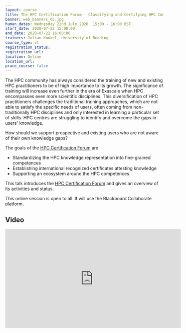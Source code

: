 ```yaml
---
layout: course
title: The HPC Certification Forum - Classifying and Certifying HPC Competences 
banner: web_banners_05.jpg
human_dates: Wednesday 22nd July 2020  15:00 - 16:00 BST
start_date: 2020-07-22 15:00:00
end_date: 2020-07-22 16:00:00
trainers: Julian Kunkel, University of Reading
course_type: vt
registration_status:
registration_url:
location: Online
location_url:
prace_course: false
---
```


The HPC community has always considered the training of new and existing HPC practitioners to be of high importance to its growth. The significance of training will increase even further in the era of Exascale when HPC encompasses even more scientific disciplines. This diversification of HPC practitioners challenges the traditional training approaches, which are not able to satisfy the specific needs of users, often coming from non-traditionally HPC disciplines and only interested in learning a particular set of skills. HPC centres are struggling to identify and overcome the gaps in users' knowledge. 

How should we support prospective and existing users who are not aware of their own knowledge gaps?

The goals of the [HPC Certification Forum](https://www.hpc-certification.org/about/) are:

* Standardizing the HPC knowledge representation into fine-grained competences
* Establishing international recognized certificates attesting knowledge
* Supporting an ecosystem around the HPC competences
 
This talk introduces the [HPC Certification Forum](https://www.hpc-certification.org/about/) and gives an overview of its activities and status.

This online session is open to all. It will use the Blackboard Collaborate platform.




<section id="service">

<!--

  <div class="row ">	

      <div class="col-xs-6 col-sm-4">
        <a class="ar2_linkbox ar2_linkbox-teal" 
          href="https://eu.bbcollab.com/guest/1af123ef60ce428a9b72d679696e0dc9">
          <strong>Join Session</strong><br/>
          Join this online session in your browser
        </a>
      </div>

      <div class="col-xs-6 col-sm-4">
        <a class="ar2_linkbox ar2_linkbox-green" href="courses/"
           href="myevents.ics">
          <strong>Add to Calendar</strong><br/>
          Download ICS file to add this event to your calendar complete with join link
        </a>
      </div>

											
    </div>


-->


<h2><a name="video">Video</a></h2>

<div>

<iframe width="560" height="315" src="https://www.youtube.com/embed/sc6no5hOQYw" frameborder="0" allow="accelerometer; autoplay; encrypted-media; gyroscope; picture-in-picture" allowfullscreen></iframe>

</div>



<!--

<section id="service">
  <div class="container">
    <div class="row ">	



      <div class="col-xs-6 col-sm-4">
        <a class="ar2_linkbox ar2_linkbox-teal" href="  ">
          <strong>Transcript</strong><br/>
          Download a transcript of the video audio
        </a>
      </div>



      <div class="col-xs-6 col-sm-4">
        <a class="ar2_linkbox ar2_linkbox-green" href="courses/"
           href="ARCHER2_Training_VT.pdf">
          <strong>Slides</strong><br/>
          Download pdf of the presentation.
        </a>
      </div>
										
    </div>
  </div>
</section>
-->
